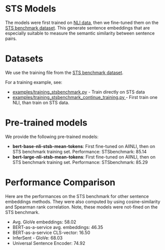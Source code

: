 # STS Models
The models were first trained on [NLI data](nli-models.md), then we fine-tuned them on the  [STS benchmark dataset](http://ixa2.si.ehu.es/stswiki/index.php/STSbenchmark). This generate sentence embeddings that are especially suitable to measure the semantic similarity between sentence pairs.

# Datasets
We use the training file from the  [STS benchmark dataset](http://ixa2.si.ehu.es/stswiki/index.php/STSbenchmark).

For a training example, see:
- [examples/training_stsbenchmark.py](../../examples/training_stsbenchmark_bert.py) - Train directly on STS data
- [examples/training_stsbenchmark_continue_training.py ](../../examples/training_stsbenchmark_continue_training.py) - First train one NLI, than train on STS data.

# Pre-trained models
 We provide the following pre-trained models:
 - **bert-base-nli-stsb-mean-tokens**: First fine-tuned on AllNLI, then on STS benchmark training set. Performance: STSbenchmark: 85.14
- **bert-large-nli-stsb-mean-tokens**: First fine-tuned on AllNLI, then on STS benchmark training set. Performance: STSbenchmark: 85.29

# Performance Comparison
Here are the performances on the STS benchmark for other sentence embeddings methods. They were also computed by using cosine-similarity and Spearman rank correlation. Note, these models were not-fined on the STS benchmark.

- Avg. GloVe embeddings:  58.02 
- BERT-as-a-service avg. embeddings:  46.35 
- BERT-as-a-service CLS-vector: 16.50 
- InferSent - GloVe: 68.03 
- Universal Sentence Encoder: 74.92
